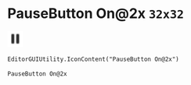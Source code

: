 # PauseButton On@2x `32x32`
<img src="/img/PauseButton%20On.png" width=32 height=32>

``` CSharp
EditorGUIUtility.IconContent("PauseButton On@2x")
```
```
PauseButton On@2x
```
